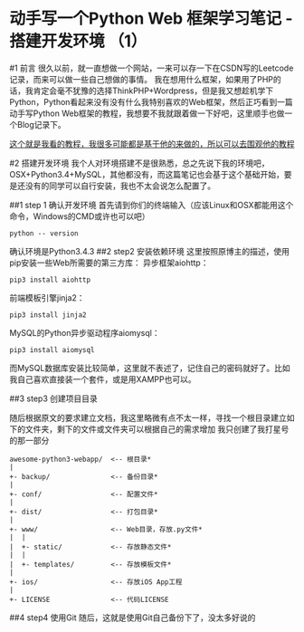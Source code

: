 # 动手写一个Python Web 框架学习笔记 - 搭建开发环境 （1）
#1 前言
很久以前，就一直想做一个网站，一来可以存一下在CSDN写的Leetcode记录，而来可以做一些自己想做的事情。
我在想用什么框架，如果用了PHP的话，我肯定会毫不犹豫的选择ThinkPHP+Wordpress，但是我又想趁机学下Python，Python看起来没有没有什么我特别喜欢的Web框架，然后正巧看到一篇动手写Python Web框架的教程，我想要不我就跟着做一下好吧，这里顺手也做一个Blog记录下。

[这个就是我看的教程，我很多可能都是基于他的来做的，所以可以去围观他的教程](http://www.liaoxuefeng.com/wiki/0014316089557264a6b348958f449949df42a6d3a2e542c000/001432170937506ecfb2f6adf8e4757939732f3e32b781c000)

#2 搭建开发环境
我个人对环境搭建不是很熟悉，总之先说下我的环境吧，OSX+Python3.4+MySQL，其他都没有，而这篇笔记也会基于这个基础开始，要是还没有的同学可以自行安装，我也不太会说怎么配置了。

##1 step 1 确认开发环境
首先请到你们的终端输入（应该Linux和OSX都能用这个命令，Windows的CMD或许也可以吧）

```
python -- version

```
确认环境是Python3.4.3
##2 step2 安装依赖环境
这里按照原博主的描述，使用pip安装一些Web所需要的第三方库：
异步框架aiohttp：
```
pip3 install aiohttp

```
前端模板引擎jinja2：
```
pip3 install jinja2

```
MySQL的Python异步驱动程序aiomysql：
```
pip3 install aiomysql

```

而MySQL数据库安装比较简单，这里就不表述了，记住自己的密码就好了。比如我自己喜欢直接装一个套件，或是用XAMPP也可以。

##3 step3 创建项目目录

随后根据原文的要求建立文档，我这里略微有点不太一样，寻找一个根目录建立如下的文件夹，剩下的文件或文件夹可以根据自己的需求增加
我只创建了我打星号的那一部分
```
awesome-python3-webapp/  <-- 根目录*
|
+- backup/               <-- 备份目录*
|
+- conf/                 <-- 配置文件*
|
+- dist/                 <-- 打包目录*
|
+- www/                  <-- Web目录，存放.py文件*
|  |
|  +- static/            <-- 存放静态文件*
|  |
|  +- templates/         <-- 存放模板文件*
|
+- ios/                  <-- 存放iOS App工程
|
+- LICENSE               <-- 代码LICENSE
```

##4 step4 使用Git
随后，这就是使用Git自己备份下了，没太多好说的




